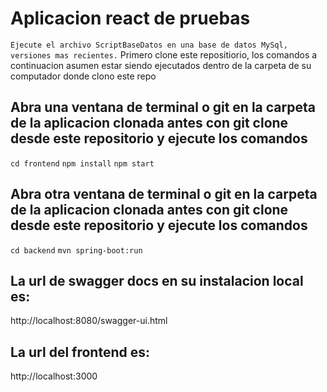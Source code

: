 # Aplicacion react de pruebas
```Ejecute el archivo ScriptBaseDatos en una base de datos MySql, versiones mas recientes.```
Primero clone este repositiorio, los comandos a continuacion asumen estar siendo ejecutados dentro de la carpeta de su computador donde clono este repo
## Abra una ventana de terminal o git en la carpeta de la aplicacion clonada antes con git clone desde este repositorio y ejecute los comandos
```cd frontend```
```npm install```
```npm start```

## Abra otra ventana de terminal o git en la carpeta de la aplicacion clonada antes con git clone desde este repositorio y ejecute los comandos
```cd backend```
```mvn spring-boot:run```

## La url de swagger docs en su instalacion local es:
http://localhost:8080/swagger-ui.html

## La url del frontend es:
http://localhost:3000
